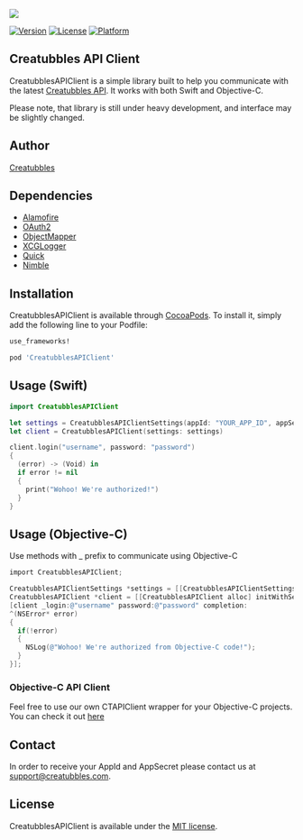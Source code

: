 [![](https://stateoftheart.creatubbles.com/wp-content/uploads/2015/01/ctb_home_logo.png)](https://www.creatubbles.com/)

[![Version](https://img.shields.io/cocoapods/v/CreatubblesAPIClient.svg?style=flat)](https://cocoapods.org/pods/CreatubblesAPIClient)
[![License](https://img.shields.io/cocoapods/l/CreatubblesAPIClient.svg?style=flat)](https://cocoapods.org/pods/CreatubblesAPIClient)
[![Platform](https://img.shields.io/cocoapods/p/CreatubblesAPIClient.svg?style=flat)](https://cocoapods.org/pods/CreatubblesAPIClient)

## Creatubbles API Client
CreatubblesAPIClient is a simple library built to help you communicate with the latest [Creatubbles API](https://stateoftheart.creatubbles.com/api/). It works with both Swift and Objective-C.

Please note, that library is still under heavy development, and interface may be slightly changed.

## Author
[Creatubbles](https://www.creatubbles.com/)


## Dependencies
- [Alamofire](https://github.com/Alamofire/Alamofire)
- [OAuth2](https://github.com/p2/OAuth2)
- [ObjectMapper](https://github.com/Hearst-DD/ObjectMapper)
- [XCGLogger](https://github.com/DaveWoodCom/XCGLogger)
- [Quick](https://github.com/Quick/Quick)
- [Nimble](https://github.com/Quick/Nimble)

## Installation

CreatubblesAPIClient is available through [CocoaPods](http://cocoapods.org). To install
it, simply add the following line to your Podfile:

```Ruby
use_frameworks!

pod 'CreatubblesAPIClient'
```

## Usage (Swift)
```Swift
import CreatubblesAPIClient

let settings = CreatubblesAPIClientSettings(appId: "YOUR_APP_ID", appSecret: "YOUR_APP_SECRET")
let client = CreatubblesAPIClient(settings: settings)

client.login("username", password: "password")
{
  (error) -> (Void) in
  if error != nil
  {
    print("Wohoo! We're authorized!")
  }
}
```
## Usage (Objective-C)
Use methods with _ prefix to communicate using Objective-C

```ObjectiveC
import CreatubblesAPIClient;

CreatubblesAPIClientSettings *settings = [[CreatubblesAPIClientSettings alloc] initWithAppId:@"YOUR_APP_ID" appSecret:@"YOUR_APP_SECRET"];
CreatubblesAPIClient *client = [[CreatubblesAPIClient alloc] initWithSettings:settings];
[client _login:@"username" password:@"password" completion:
^(NSError* error)
{
  if(!error)
  {
    NSLog(@"Wohoo! We're authorized from Objective-C code!");
  }
}];
```
### Objective-C API Client
Feel free to use our own CTAPIClient wrapper for your Objective-C projects. You can check it out [here](https://github.com/creatubbles/ctb-api-swift/tree/develop/ObjectiveC_APIClient)

## Contact
In order to receive your AppId and AppSecret please contact us at <support@creatubbles.com>.

## License

CreatubblesAPIClient is available under the [MIT license](https://github.com/creatubbles/ctb-api-swift/blob/master/LICENSE.md).
